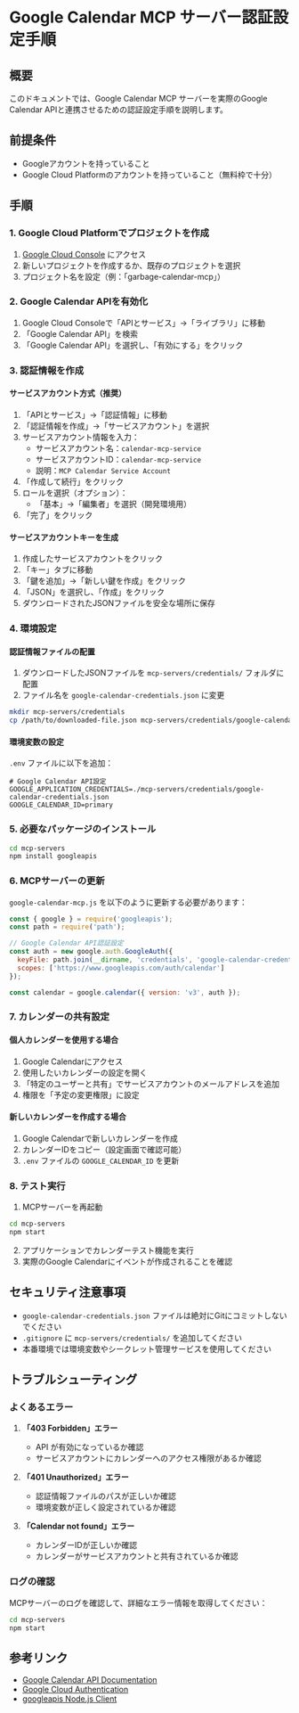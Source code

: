 # Google Calendar MCP サーバー認証設定手順

## 概要
このドキュメントでは、Google Calendar MCP サーバーを実際のGoogle Calendar APIと連携させるための認証設定手順を説明します。

## 前提条件
- Googleアカウントを持っていること
- Google Cloud Platformのアカウントを持っていること（無料枠で十分）

## 手順

### 1. Google Cloud Platformでプロジェクトを作成

1. [Google Cloud Console](https://console.cloud.google.com/) にアクセス
2. 新しいプロジェクトを作成するか、既存のプロジェクトを選択
3. プロジェクト名を設定（例：「garbage-calendar-mcp」）

### 2. Google Calendar APIを有効化

1. Google Cloud Consoleで「APIとサービス」→「ライブラリ」に移動
2. 「Google Calendar API」を検索
3. 「Google Calendar API」を選択し、「有効にする」をクリック

### 3. 認証情報を作成

#### サービスアカウント方式（推奨）

1. 「APIとサービス」→「認証情報」に移動
2. 「認証情報を作成」→「サービスアカウント」を選択
3. サービスアカウント情報を入力：
   - サービスアカウント名：`calendar-mcp-service`
   - サービスアカウントID：`calendar-mcp-service`
   - 説明：`MCP Calendar Service Account`
4. 「作成して続行」をクリック
5. ロールを選択（オプション）：
   - 「基本」→「編集者」を選択（開発環境用）
6. 「完了」をクリック

#### サービスアカウントキーを生成

1. 作成したサービスアカウントをクリック
2. 「キー」タブに移動
3. 「鍵を追加」→「新しい鍵を作成」をクリック
4. 「JSON」を選択し、「作成」をクリック
5. ダウンロードされたJSONファイルを安全な場所に保存

### 4. 環境設定

#### 認証情報ファイルの配置

1. ダウンロードしたJSONファイルを `mcp-servers/credentials/` フォルダに配置
2. ファイル名を `google-calendar-credentials.json` に変更

```bash
mkdir mcp-servers/credentials
cp /path/to/downloaded-file.json mcp-servers/credentials/google-calendar-credentials.json
```

#### 環境変数の設定

`.env` ファイルに以下を追加：

```env
# Google Calendar API設定
GOOGLE_APPLICATION_CREDENTIALS=./mcp-servers/credentials/google-calendar-credentials.json
GOOGLE_CALENDAR_ID=primary
```

### 5. 必要なパッケージのインストール

```bash
cd mcp-servers
npm install googleapis
```

### 6. MCPサーバーの更新

`google-calendar-mcp.js` を以下のように更新する必要があります：

```javascript
const { google } = require('googleapis');
const path = require('path');

// Google Calendar API認証設定
const auth = new google.auth.GoogleAuth({
  keyFile: path.join(__dirname, 'credentials', 'google-calendar-credentials.json'),
  scopes: ['https://www.googleapis.com/auth/calendar']
});

const calendar = google.calendar({ version: 'v3', auth });
```

### 7. カレンダーの共有設定

#### 個人カレンダーを使用する場合

1. Google Calendarにアクセス
2. 使用したいカレンダーの設定を開く
3. 「特定のユーザーと共有」でサービスアカウントのメールアドレスを追加
4. 権限を「予定の変更権限」に設定

#### 新しいカレンダーを作成する場合

1. Google Calendarで新しいカレンダーを作成
2. カレンダーIDをコピー（設定画面で確認可能）
3. `.env` ファイルの `GOOGLE_CALENDAR_ID` を更新

### 8. テスト実行

1. MCPサーバーを再起動
```bash
cd mcp-servers
npm start
```

2. アプリケーションでカレンダーテスト機能を実行
3. 実際のGoogle Calendarにイベントが作成されることを確認

## セキュリティ注意事項

- `google-calendar-credentials.json` ファイルは絶対にGitにコミットしないでください
- `.gitignore` に `mcp-servers/credentials/` を追加してください
- 本番環境では環境変数やシークレット管理サービスを使用してください

## トラブルシューティング

### よくあるエラー

1. **「403 Forbidden」エラー**
   - API が有効になっているか確認
   - サービスアカウントにカレンダーへのアクセス権限があるか確認

2. **「401 Unauthorized」エラー**
   - 認証情報ファイルのパスが正しいか確認
   - 環境変数が正しく設定されているか確認

3. **「Calendar not found」エラー**
   - カレンダーIDが正しいか確認
   - カレンダーがサービスアカウントと共有されているか確認

### ログの確認

MCPサーバーのログを確認して、詳細なエラー情報を取得してください：

```bash
cd mcp-servers
npm start
```

## 参考リンク

- [Google Calendar API Documentation](https://developers.google.com/calendar/api)
- [Google Cloud Authentication](https://cloud.google.com/docs/authentication)
- [googleapis Node.js Client](https://github.com/googleapis/google-api-nodejs-client)